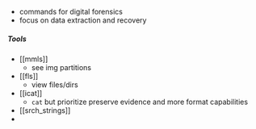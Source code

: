 - commands for digital forensics
- focus on data extraction and recovery


##### Tools
- [[mmls]]
	- see img partitions
- [[fls]]
	- view files/dirs
- [[icat]]
	- `cat` but prioritize preserve evidence and more format capabilities
- [[srch_strings]]
- 
